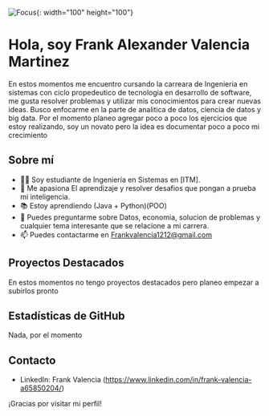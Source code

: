 
![Focus](https://media.giphy.com/media/qgQUggAC3Pfv687qPC/giphy.gif){: width="100" height="100"}


# Hola, soy Frank Alexander Valencia Martinez

En estos momentos me encuentro cursando la carreara de Ingenieria en sistemas con ciclo propedeutico de tecnologia en desarrollo de software, 
me gusta resolver problemas y utilizar mis conocimientos para crear nuevas ideas. Busco enfocarme en la parte de analitica de datos,
ciencia de datos y big data. Por el momento planeo agregar poco a poco los ejercicios que estoy realizando, soy un novato pero la idea es 
documentar poco a poco mi crecimiento

## Sobre mí

- 👨‍💻 Soy estudiante de Ingeniería en Sistemas en [ITM].
- 🌱 Me apasiona El aprendizaje y resolver desafios que pongan a prueba mi inteligencia.
- 📚 Estoy aprendiendo (Java + Python)(POO)
- 💬 Puedes preguntarme sobre Datos, economia, solucion de problemas y cualquier tema interesante que se relacione a mi carrera.
- 📫 Puedes contactarme en Frankvalencia1212@gmail.com

## Proyectos Destacados

En estos momentos no tengo proyectos destacados pero planeo empezar a subirlos pronto

## Estadísticas de GitHub

Nada, por el momento

## Contacto

- LinkedIn: Frank Valencia (https://www.linkedin.com/in/frank-valencia-a65850204/)

¡Gracias por visitar mi perfil!
